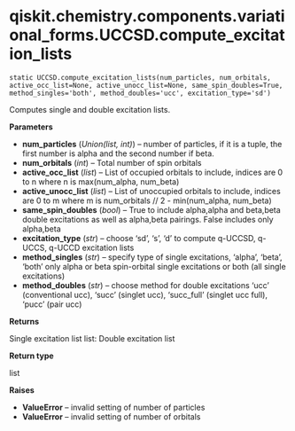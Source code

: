 # qiskit.chemistry.components.variational\_forms.UCCSD.compute\_excitation\_lists

`static UCCSD.compute_excitation_lists(num_particles, num_orbitals, active_occ_list=None, active_unocc_list=None, same_spin_doubles=True, method_singles='both', method_doubles='ucc', excitation_type='sd')`

Computes single and double excitation lists.

**Parameters**

*   **num\_particles** (*Union(list, int)*) – number of particles, if it is a tuple, the first number is alpha and the second number if beta.
*   **num\_orbitals** (*int*) – Total number of spin orbitals
*   **active\_occ\_list** (*list*) – List of occupied orbitals to include, indices are 0 to n where n is max(num\_alpha, num\_beta)
*   **active\_unocc\_list** (*list*) – List of unoccupied orbitals to include, indices are 0 to m where m is num\_orbitals // 2 - min(num\_alpha, num\_beta)
*   **same\_spin\_doubles** (*bool*) – True to include alpha,alpha and beta,beta double excitations as well as alpha,beta pairings. False includes only alpha,beta
*   **excitation\_type** (*str*) – choose ‘sd’, ‘s’, ‘d’ to compute q-UCCSD, q-UCCS, q-UCCD excitation lists
*   **method\_singles** (*str*) – specify type of single excitations, ‘alpha’, ‘beta’, ‘both’ only alpha or beta spin-orbital single excitations or both (all single excitations)
*   **method\_doubles** (*str*) – choose method for double excitations ‘ucc’ (conventional ucc), ‘succ’ (singlet ucc), ‘succ\_full’ (singlet ucc full), ‘pucc’ (pair ucc)

**Returns**

Single excitation list list: Double excitation list

**Return type**

list

**Raises**

*   **ValueError** – invalid setting of number of particles
*   **ValueError** – invalid setting of number of orbitals
